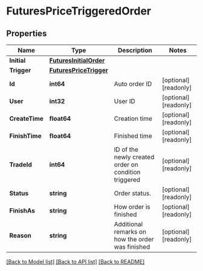 # FuturesPriceTriggeredOrder

## Properties

Name | Type | Description | Notes
------------ | ------------- | ------------- | -------------
**Initial** | [**FuturesInitialOrder**](FuturesInitialOrder.md) |  | 
**Trigger** | [**FuturesPriceTrigger**](FuturesPriceTrigger.md) |  | 
**Id** | **int64** | Auto order ID | [optional] [readonly] 
**User** | **int32** | User ID | [optional] [readonly] 
**CreateTime** | **float64** | Creation time | [optional] [readonly] 
**FinishTime** | **float64** | Finished time | [optional] [readonly] 
**TradeId** | **int64** | ID of the newly created order on condition triggered | [optional] [readonly] 
**Status** | **string** | Order status. | [optional] [readonly] 
**FinishAs** | **string** | How order is finished | [optional] [readonly] 
**Reason** | **string** | Additional remarks on how the order was finished | [optional] [readonly] 

[[Back to Model list]](../README.md#documentation-for-models) [[Back to API list]](../README.md#documentation-for-api-endpoints) [[Back to README]](../README.md)



